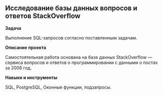 ## Исследование базы данных вопросов и ответов StackOverflow

<b> Задача </b> 

Выполнение SQL-запросов согласно поставленным задачам.

<b> Описание проекта </b> 

Самостоятельная работа основана на базе данных StackOverflow — сервиса вопросов и ответов о программировании с данными о постах за 2008 год.

<b> Навыки и инструменты </b> 

SQL, PostgreSQL, Oконные функции, подзапросы.
